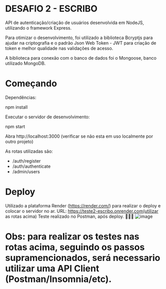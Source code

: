 # DESAFIO 2 - ESCRIBO

API de autenticação/criação de usuários desenvolvida em NodeJS, utilizando o framework Express.

Para otimizar o desenvolvimento, foi utilizado a biblioteca Bcryptjs para ajudar na criptografia e o padrão Json Web Token - JWT para criação de token e melhor qualidade nas validações de acesso.

A biblioteca para conexão com o banco de dados foi o Mongoose, banco utilizado MongoDB.

# Começando

Dependências:

npm install

Executar o servidor de desenvolvimento:

npm start

Abra http://localhost:3000 (verificar se não esta em uso localmente por outro projeto)

As rotas utilizadas são:

- /auth/register
- /auth/authenticate
- /admin/users

# Deploy

Utilizado a plataforma Render (https://render.com/) para realizar o deploy e colocar o servidor no ar.
URL: https://teste2-escribo.onrender.com(utilizar as rotas acima)
Teste realizado no Postman, após deploy. 🎉🎊✨
![image](https://github.com/MicaelJr/Teste2-Escribo/assets/43708135/ee4fc238-1303-4d34-8ae7-ae765e66601e)


# Obs: para realizar os testes nas rotas acima, seguindo os passos supramencionados, será necessario utilizar uma API Client (Postman/Insomnia/etc).
